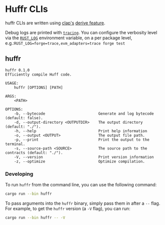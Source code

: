 # Huffr CLIs

huffr CLIs are written using [clap's](https://docs.rs/clap) [derive feature](https://github.com/clap-rs/clap/blob/master/examples/derive_ref/README.md).

Debug logs are printed with
[`tracing`](https://docs.rs/tracing/0.1.29/tracing/). You can configure the
verbosity level via the
[`RUST_LOG`](https://docs.rs/tracing-subscriber/0.3.2/tracing_subscriber/fmt/index.html#filtering-events-with-environment-variables)
environment variable, on a per package level,
e.g.:`RUST_LOG=forge=trace,evm_adapters=trace forge test`

## huffr

```
huffr 0.1.0
Efficiently compile Huff code.

USAGE:
    huffr [OPTIONS] [PATH]

ARGS:
    <PATH>

OPTIONS:
    -b, --bytecode                        Generate and log bytecode (default: false).
    -d, --output-directory <OUTPUTDIR>    The output directory (default: "./").
    -h, --help                            Print help information
    -o, --output <OUTPUT>                 The output file path.
    -p, --print                           Print the output to the terminal.
    -s, --source-path <SOURCE>            The source path to the contracts (default: "./").
    -V, --version                         Print version information
    -z, --optimize                        Optimize compilation.
```



### Developing

To run `huffr` from the command line, you can use the following command:

```bash
cargo run --bin huffr
```

To pass arguments into the `huffr` binary, simply pass them in after a `--` flag. For example, to get the `huffr` version (a `-V` flag), you can run:

```bash
cargo run --bin huffr -- -V
```


